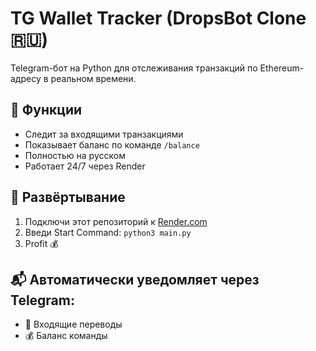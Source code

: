 # TG Wallet Tracker (DropsBot Clone 🇷🇺)

Telegram-бот на Python для отслеживания транзакций по Ethereum-адресу в реальном времени.

## 🔧 Функции
- Следит за входящими транзакциями
- Показывает баланс по команде `/balance`
- Полностью на русском
- Работает 24/7 через Render

## 🚀 Развёртывание
1. Подключи этот репозиторий к [Render.com](https://render.com)
2. Введи Start Command: `python3 main.py`
3. Profit 💰

## 📬 Автоматически уведомляет через Telegram:
- 💸 Входящие переводы
- 💰 Баланс команды
